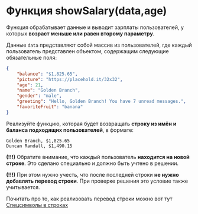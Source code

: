 # Функция showSalary(data,age)

Функция обрабатывает данные и выводит зарплаты пользователей, у которых
**возраст меньше или равен второму параметру**.

Данные `data` представляют собой массив из пользователей, где
каждый пользователь представлен объектом, содержащим следующие обязательные поля:

```json
{
    "balance": "$1,825.65",
    "picture": "https://placehold.it/32x32",
    "age": 21,
    "name": "Golden Branch",
    "gender": "male",
    "greeting": "Hello, Golden Branch! You have 7 unread messages.",
    "favoriteFruit": "banana"
}
```

Реализуйте функцию, которая будет возвращать **строку из имён и баланса подходящих пользователей**, в формате:

```text
Golden Branch, $1,825.65
Duncan Randall, $1,490.15
```

**(!!!)** Обратите внимание, что каждый пользователь **находится на новой строке**. 
Это сделано специально и должно быть учтено в решении. 

**(!!!)** При этом нужно учесть, что после последней строки **не нужно добавлять перевод строки**. При проверке решения это условие также учитывается.

Почитать про то, как реализовать перевод строки можно вот тут [Спецсимволы в строках](https://learn.javascript.ru/string#spetssimvoly)
